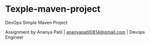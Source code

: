 # Texple-maven-project

DevOps Simple Maven Project 

Assignment by Ananya Patil | ananyapatil0814@gmail.com | Devops Engineer 
